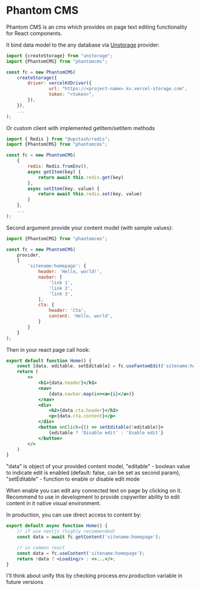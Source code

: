 # Phantom CMS

Phantom CMS is an cms which provides on page text editing functionality for React components.

It bind data model to the any database via [Unstorage](https://unstorage.unjs.io) provider:

```jsx
import {createStorage} from "unstorage";
import {PhantomCMS} from "phantomcms";

const fc = new PhantomCMS(
    createStorage({
        driver: vercelKVDriver({
                url: "https://<project-name>.kv.vercel-storage.com",
                token: "<token>",
        }),
    }),
    ...
);
```

Or custom client with implemented getItem/setItem methods

```jsx
import { Redis } from "@upstash/redis";
import {PhantomCMS} from "phantomcms";

const fc = new PhantomCMS(
    {
        redis: Redis.fromEnv(),
        async getItem(key) {
            return await this.redis.get(key)
        },
        async setItem(key, value) {
            return await this.redis.set(key, value)
        }
    },
    ...
);
```

Second argument provide your content model (with sample values):

```jsx
import {PhantomCMS} from "phantomcms";

const fc = new PhantomCMS(
    provider,
    {
        'sitename:homepage': {
            header: 'Hello, world!',
            navbar: [
                'link 1',
                'link 2',
                'link 3',
            ],
            cta: {
                header: 'Cta',
                content: 'Hello, world',
            }
        }
    }
);
```

Then in your react page call hook:

```jsx
export default function Home() {
    const [data, editable, setEditable] = fc.useFantomEdit('sitename:homepage', true);
    return (
        <>
            <h1>{data.header}</h1>
            <nav>
                {data.navbar.map(i=><a>{i}</a>)}
            </nav>
            <div>
                <h2>{data.cta.header}</h2>
                <p>{data.cta.content}</p>
            </div>
            <button onClick={() => setEditable(!editable)}>
                {editable ? 'Disable edit' : 'Enable edit'}
            </button>
        </>
    )
}
```

"data" is object of your provided content model, "editable" - boolean value to indicate edit is enabled (default: false, can be set as second param), "setEditable" - function to enable or disable edit mode

When enable you can edit any connected text on page by clicking on it. Recommend to use in development to provide copywriter ability to edit content in it native visual environment.

In production, you can use direct access to content by:

```jsx
export default async function Home() {
    // if use nextjs (highly recommended)
    const data = await fc.getContent('sitename:homepage');

    // in common react
    const data = fc.useContent('sitename:homepage');
    return !data ? <Loading/> : <>...</>;
}
```

I'll think about unify this by checking process.env.production variable in future versions
